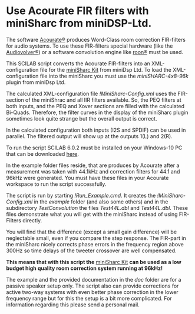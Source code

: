 Use Acourate FIR filters with miniSharc from miniDSP-Ltd.
=========================================================

The software [Acourate®](https://www.audiovero.de/en/acourate.php) produces
Word-Class room correction FIR-filters for audio systems. To use these
FIR-filters special hardware (like the
[Audiovolver®](https://www.audiodata.eu/products/audiovolver.html)) or a
software convolution engine like [roon®](https://roonlabs.com/) must be used.

This SCILAB script converts the Acourate FIR-filters into an XML-configuration
file for the [miniSharc
Kit](https://www.minidsp.com/products/minidspkits/minisharc-kit) from miniDsp
Ltd. To load the XML-configuration file into the miniSharc you must use the
*miniSHARC-4x8-96k* plugin from miniDsp Ltd.

The calculated XML-configuration file *!MiniSharc-Config.xml* uses the
FIR-section of the miniShrac and all IIR filters available. So, the PEQ filters
at both inputs, and the PEQ and Xover sections are filled with the calculated
Bi-Quads. Therefore, the filter curves in the display of the miniSharc plugin
sometimes look quite strange but the overall output is correct.

In the calculated configuration both inputs (I2S and SPDIF) can be used in
parallel. The filtered output will show up at the outputs 1(L) and 2(R).

To run the script SCILAB 6.0.2 must be installed on your Windows-10 PC that can
be downloaded [here](https://www.scilab.org/download/6.0.2).

In the example folder files reside, that are produces by Acourate after a
measurement was taken with 44.1kHz and correction filters for 44.1 and 96kHz
were generated. You must have these files in your Acourate workspace to run the
script successfully.

The script is run by starting *!Run_Example.cmd*. It creates the
*!MiniSharc-Config.xml* in the *example* folder (and also some others) and in
the subdirectory *TestConvolution* the files *Test44L.dbl* and *Test44L.dbl*.
These files demonstrate what you will get with the miniSharc instead of using
FIR-Filters directly.

You will find that the difference (except a small gain difference) will be
neglectable small, even if you compare the step response. The FIR-part in the
miniSharc nicely corrects phase errors in the frequency region above 300Hz so
time delays of the tweeter crossover are well compensated.

**This means that with this script the** [miniSharc
Kit](https://www.minidsp.com/products/minidspkits/minisharc-kit) **can be used
as a low budget high quality room correction system running at 96kHz!**

The example and the provided documentation in the *doc* folder are for a passive
speaker setup only. The script also can provide corrections for active two-way
systems with even better phase correction in the lower frequency range but for
this the setup is a bit more complicated. For information regarding this please
send a personal mail.
